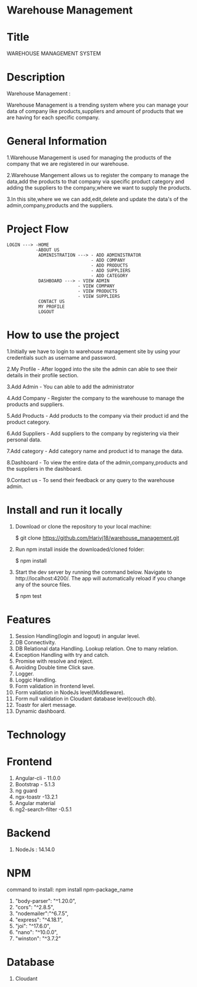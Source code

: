 # Warehouse Management
# Title

WAREHOUSE MANAGEMENT SYSTEM

# Description

Warehouse Management :

Warehouse Management is a trending system where you can manage your data of company like products,suppliers
and amount of products that we are having for each specific company.

# General Information

1.Warehouse Management is used for managing the products of the company that we are registered in our warehouse.

2.Warehouse Mangement allows us to register the company to manage the data,add the products to that company via specific product category and adding the suppliers to the company,where we want to supply the products.

3.In this site,where we we can add,edit,delete and update the data's of the admin,company,products and the suppliers.

# Project Flow

    LOGIN ---> -HOME 
               -ABOUT US
                ADMINISTRATION ---> - ADD ADMINISTRATOR
                                    - ADD COMPANY
                                    - ADD PRODUCTS
                                    - ADD SUPPLIERS
                                    - ADD CATEGORY
                DASHBOARD ---> - VIEW ADMIN
                               - VIEW COMPANY
                               - VIEW PRODUCTS
                               - VIEW SUPPLIERS
                CONTACT US
                MY PROFILE
                LOGOUT

# How to use the project 

1.Initially we have to login to warehouse management site by using your credentials such as username and password.

2.My Profile - After logged into the site the admin can able to see their details in their profile section.

3.Add Admin - You can able to add the administrator 

4.Add Company - Register the company to the warehouse to manage the products and suppliers.

5.Add Products - Add products to the company via their product id and the product category.

6.Add Suppliers - Add suppliers to the company by registering via their personal data.

7.Add category - Add category name and product id to manage the data.

8.Dashboard - To view the entire data of the admin,company,products and the suppliers in the dashboard.

9.Contact us - To send their feedback or any query to the warehouse admin.

# Install and run it locally

1.  Download or clone the repository to your local machine:

    $ git clone https://github.com/Harivj18/warehouse_management.git

2.  Run npm install inside the downloaded/cloned folder:

    $ npm install

3.  Start the dev server by running the command below. Navigate to http://localhost:4200/.
    The app will automatically reload if you change any of the source files.

    $ npm test

# Features

1. Session Handling(login and logout) in angular level.
2. DB Connectivity.
3. DB Relational data Handling.
   Lookup relation.
   One to many relation.
4. Exception Handling with try and catch.
5. Promise with resolve and reject.
6. Avoiding Double time Click save.
7. Logger.
8. Loggic Handling.
9. Form validation in frontend level.
10. Form validation in NodeJs level(Middleware).
11. Form null validation in Cloudant database level(couch db).
12. Toastr for alert message.
13. Dynamic dashboard.

# Technology

# Frontend 

1. Angular-cli - 11.0.0
2. Bootstrap - 5.1.3
3. ng guard 
4. ngx-toastr -13.2.1
5. Angular material
6. ng2-search-filter -0.5.1

# Backend

1. NodeJs : 14.14.0

# NPM

command to install: npm install npm-package_name

1. "body-parser": "^1.20.0",
2. "cors": "^2.8.5",
3. "nodemailer":"^6.7.5",
4. "express": "^4.18.1",
5. "joi": "^17.6.0",
6. "nano": "^10.0.0",
7. "winston": "^3.7.2"

# Database

1. Cloudant
